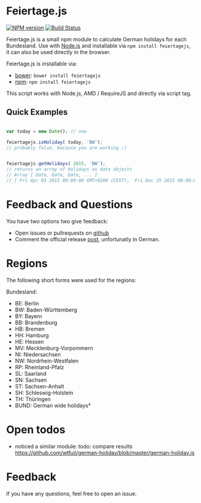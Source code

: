 # Feiertage.js

[![NPM version](http://img.shields.io/npm/v/async.svg)](https://www.npmjs.org/package/feiertagejs)
[![Build Status](https://travis-ci.org/sfakir/feiertagejs.svg?branch=master)](https://travis-ci.org/sfakir/feiertagejs)


Feiertage.js is a small npm module to calculate German holidays for each Bundesland.
Use with [Node.js](http://nodejs.org) and installable via `npm install feiertagejs`,
it can also be used directly in the browser.

Feiertage.js is installable via:

- [bower](http://bower.io/): `bower install feiertagejs`
- [npm](http://npm.io/): `npm install feiertagejs`



This script works with Node.js, AMD / RequireJS and directly via script tag.
## Quick Examples

```javascript

var today = new Date(); // now

feiertagejs.isHoliday( today, 'BW');
// probably false, because you are working ;)


feiertagejs.getHolidays( 2015, 'BW');
// returns an array of Holidays as date objects
// Array [ Date, Date, Date, ... ]
// [ Fri Apr 03 2015 00:00:00 GMT+0200 (CEST),  Fri Dec 25 2015 00:00:00 GMT+0100 (CET), ...]

```

# Feedback and Questions

You have two options two give feedback:

* Open issues or pullrequests on [github](https://github.com/sfakir/feiertagejs)
* Comment the official release [post](http://www.fakir.it/feiertage-js-feiertage-fuer-node-js-und-im-browser/), unfortunatly in German.


# Regions

The following short forms were used for the regions:


 Bundesland:
 * 	BE: Berlin
 * 	BW: Baden-Württemberg
 * 	BY: Bayern
 * 	BB: Brandenburg
 * 	HB: Bremen
 * 	HH: Hamburg
 * 	HE: Hessen
 * 	MV: Mecklenburg-Vorpommern
 * 	NI: Niedersachsen
 * 	NW: Nordrhein-Westfalen
 * 	RP: Rheinland-Pfalz
 * 	SL: Saarland
 * 	SN: Sachsen
 * 	ST: Sachsen-Anhalt
 * 	SH: Schleswig-Holstein
 * 	TH: Thüringen
 *  BUND: German wide holidays*

# Open todos

* noticed a similar module: todo: compare results https://github.com/wtfuii/german-holiday/blob/master/german-holiday.js


# Feedback

If you have any questions, feel free to open an issue.
